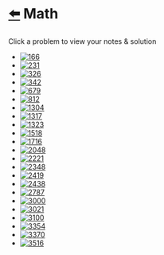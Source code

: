 # [⬅️](../README.md) Math 

Click a problem to view your notes & solution

- [![166](https://img.shields.io/badge/166-Fraction_to_Recurring_Decimal-yellow)](/problems/166.md)
- [![231](https://img.shields.io/badge/231-Power_of_Two-brightgreen)](/problems/231.md)
- [![326](https://img.shields.io/badge/326-Power_of_Three-brightgreen)](/problems/326.md)
- [![342](https://img.shields.io/badge/342-Power_of_Four-brightgreen)](/problems/342.md)
- [![679](https://img.shields.io/badge/679-24_Game-red)](/problems/679.md)
- [![812](https://img.shields.io/badge/812-Largest_Triangle_Area-brightgreen)](/problems/812.md)
- [![1304](https://img.shields.io/badge/1304-Find_N_Unique_Integers_Sum_up_to_Zero-brightgreen)](/problems/1304.md)
- [![1317](https://img.shields.io/badge/1317-Convert_Integer_to_the_Sum_of_Two_No_Zero_Integers-brightgreen)](/problems/1317.md)
- [![1323](https://img.shields.io/badge/1323-Maximum_69_Number-brightgreen)](/problems/1323.md)
- [![1518](https://img.shields.io/badge/1518-Water_Bottles-brightgreen)](/problems/1518.md)
- [![1716](https://img.shields.io/badge/1716-Calculate_Money_in_Leetcode_Bank-brightgreen)](/problems/1716.md)
- [![2048](https://img.shields.io/badge/2048-Next_Greater_Numerically_Balanced_Number-yellow)](/problems/2048.md)
- [![2221](https://img.shields.io/badge/2221-Find_Triangular_Sum_of_an_Array-yellow)](/problems/2221.md)
- [![2348](https://img.shields.io/badge/2348-Number_of_Zero_Filled_Subarrays-yellow)](/problems/2348.md)
- [![2419](https://img.shields.io/badge/2419-Longest_Subarray_With_Maximum_Bitwise_AND-yellow)](/problems/2419.md)
- [![2438](https://img.shields.io/badge/2438-Range_Product_Queries_of_Powers-yellow)](/problems/2438.md)
- [![2787](https://img.shields.io/badge/2787-Ways_to_Express_an_Integer_as_Sum_of_Powers-yellow)](/problems/2787.md)
- [![3000](https://img.shields.io/badge/3000-Maximum_Area_of_Longest_Diagonal_Rectangle-brightgreen)](/problems/3000.md)
- [![3021](https://img.shields.io/badge/3021-Alice_and_Bob_Playing_Flower_Game-yellow)](/problems/3021.md)
- [![3100](https://img.shields.io/badge/3100-Water_Bottles_II-yellow)](/problems/3100.md)
- [![3354](https://img.shields.io/badge/3354-Make_Array_Elements_Equal_to_Zero-brightgreen)](/problems/3354.md)
- [![3370](https://img.shields.io/badge/3370-Smallest_Number_With_All_Set_Bits-brightgreen)](/problems/3370.md)
- [![3516](https://img.shields.io/badge/3516-Find_Closest_Person-brightgreen)](/problems/3516.md)
